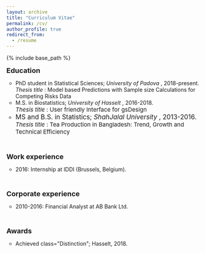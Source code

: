 ```yaml
---
layout: archive
title: "Curriculum Vitae"
permalink: /cv/
author_profile: true
redirect_from:
  - /resume
---
```


{% include base_path %}

<style type="text/css">
    a.typeA:hover {text-decoration: underline;}
</style>

<b style="font-size:18px"> Education </b>
<ul style="list-style-type:circle;">
  <li> PhD student in Statistical Sciences; <i> University of Padova </i>, 2018-present. </li>
  <i>Thesis title </i>: Model based Predictions with Sample size Calculations for Competing Risks Data </font>
  <li> M.S. in Biostatistics; <i> University of Hasselt </i>, 2016-2018. </li> <font style="font-size:15px">
  <i>Thesis title </i>: User friendly Interface for gsDesign </font>
  <font style="font-size:17px"> <li> MS and B.S. in Statistics; <i> ShahJalal University </i>, 2013-2016.</li></font> <font style="font-size:15px">
  <i> Thesis title </i>: Tea Production in Bangladesh: Trend, Growth and Technical Efficiency </font> 
</ul>  
<br>


<b style="font-size:18px"> Work experience </b>
<ul style="list-style-type:circle;">
  <li> 2016: Internship at IDDI (Brussels, Belgium). </li>
</ul>
<br>

<b style="font-size:18px"> Corporate experience </b>
<ul style="list-style-type:circle;"> 
  <li> 2010-2016: Financial Analyst at AB Bank Ltd. </li>
</ul>
<br>

<b style="font-size:18px">Awards</b>
<ul style="list-style-type:circle;"> 
<li> Achieved class="Distinction"; Hasselt, 2018. </li>
</ul>
  
  
<br/>



